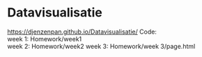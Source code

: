 # Datavisualisatie
https://djenzenpan.github.io/Datavisualisatie/
Code:  
week 1: Homework/week1  
week 2: Homework/week2
week 3: Homework/week 3/page.html
